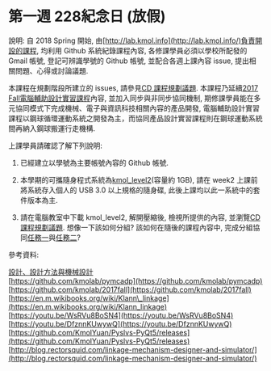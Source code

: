 # 第一週 228紀念日 \(放假\)

說明: 自 2018 Spring 開始, 由[http://lab.kmol.info](http://lab.kmol.info/)負責開設的課程, 均利用 Github 系統紀錄課程內容, 各修課學員必須以學校所配發的 Gmail 帳號, 登記可辨識學號的 Github 帳號, 並配合各週上課內容 issue, 提出相關問題、心得或討論議題.

本課程在規劃階段所建立的 issues, 請參見[CD 課程規劃議題](https://github.com/mdecourse/cd2018/issues?q=is%3Aissue+is%3Aclosed). 本課程乃延續[2017 Fall電腦輔助設計實習課程](http://lab.kmol.info/2017fall)內容, 並加入同步與非同步協同機制, 期修課學員能在多元協同模式下完成機械、電子與資訊科技相關內容的產品開發, 電腦輔助設計實習課程以鋼球循環運動系統之開發為主，而協同產品設計實習課程則在鋼球運動系統間再納入鋼球搬運行走機構.

上課學員請確認了解下列說明:

1. 已經建立以學號為主要帳號內容的 Github 帳號.

2. 本學期的可攜隨身程式系統為[kmol\_level2](https://drive.google.com/file/d/1qSVNH1052bcPyepgGfxN8dciufOM0gUu/view?usp=sharing)\(容量約 1GB\), 請在 week2 上課前將系統存入個人的 USB 3.0 以上規格的隨身碟, 此後上課均以此一系統中的套件版本為主.

3. 請在電腦教室中下載 kmol\_level2, 解開壓縮後, 檢視所提供的內容, 並瀏覽[CD 課程規劃議題](https://github.com/mdecourse/cd2018/issues?q=is%3Aissue+is%3Aclosed). 想像一下該如何分組? 該如何在隨後的課程內容中, 完成分組協同[任務一](https://github.com/mdecourse/cd2018/issues/1#issuecomment-360074262)與[任務二](https://github.com/mdecourse/cd2018/issues/1#issuecomment-360189388)?

參考資料:

[設計、設計方法與機械設計](http://www.pyslvs.com/blog/scrum_design-design_methods-and-mechanical-design.html)  
[https://github.com/kmolab/pymcadp](https://github.com/kmolab/pymcadp)  
[https://github.com/kmolab/2017fall](https://github.com/kmolab/2017fall)  
[https://en.m.wikibooks.org/wiki/Klann\_linkage](https://en.m.wikibooks.org/wiki/Klann_linkage)  
[https://youtu.be/WsRVu8BoSN4](https://youtu.be/WsRVu8BoSN4)  
[https://youtu.be/DfznnKUwywQ](https://youtu.be/DfznnKUwywQ)  
[https://github.com/KmolYuan/Pyslvs-PyQt5/releases](https://github.com/KmolYuan/Pyslvs-PyQt5/releases)  
[http://blog.rectorsquid.com/linkage-mechanism-designer-and-simulator/](http://blog.rectorsquid.com/linkage-mechanism-designer-and-simulator/)




